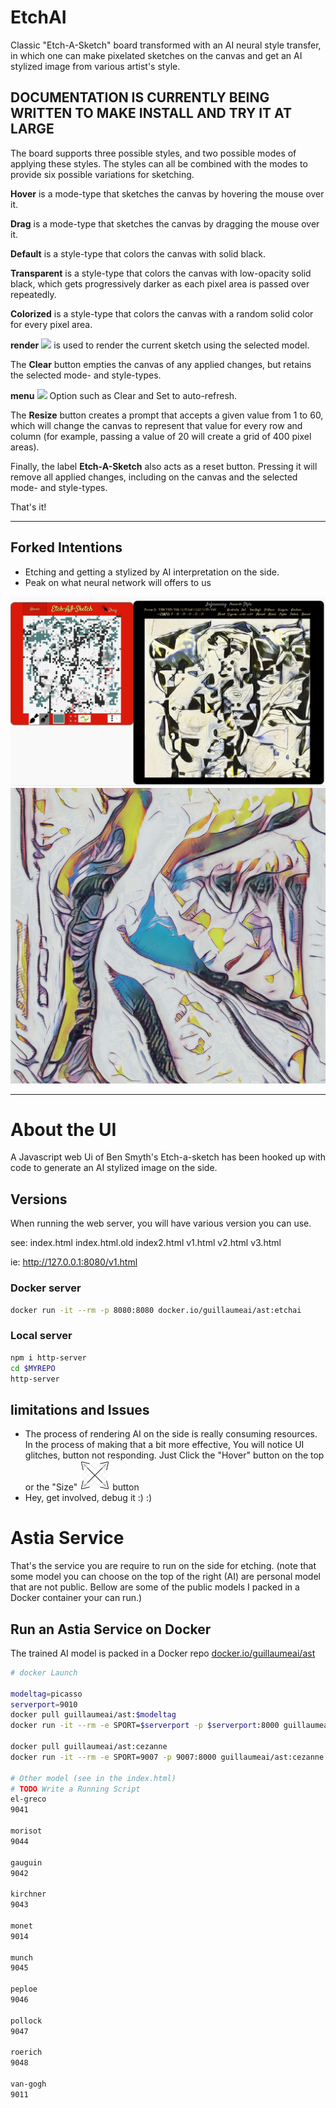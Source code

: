 # EtchAI

Classic "Etch-A-Sketch" board transformed with an AI neural style transfer, in which one can make pixelated sketches on the canvas and get an AI stylized image from various artist's style.

## DOCUMENTATION IS CURRENTLY BEING WRITTEN TO MAKE INSTALL AND TRY IT AT LARGE



The board supports three possible styles, and two possible modes of applying these styles. The styles can all be combined with the modes to provide six possible variations for sketching.

**Hover** is a mode-type that sketches the canvas by hovering the mouse over it.

**Drag** is a mode-type that sketches the canvas by dragging the mouse over it.

**Default** is a style-type that colors the canvas with solid black.

**Transparent** is a style-type that colors the canvas with low-opacity solid black, which gets progressively darker as each pixel area is passed over repeatedly.

**Colorized** is a style-type that colors the canvas with a random solid color for every pixel area.


**render**  ![](img/render.jpg) is used to render the current sketch using the selected model.

The **Clear** button empties the canvas of any applied changes, but retains the selected mode- and style-types.

**menu** ![](img/menu.png) Option such as Clear and Set to auto-refresh.

The **Resize** button creates a prompt that accepts a given value from 1 to 60, which will change the canvas to represent that value for every row and column (for example, passing a value of 20 will create a grid of 400 pixel areas).

Finally, the label **Etch-A-Sketch** also acts as a reset button. Pressing it will remove all applied changes, including on the canvas and the selected mode- and style-types.

That's it!

----

## Forked Intentions

* Etching and getting a stylized by AI interpretation on the side.
* Peak on what neural network will offers to us

![](etchai-preview-picasso.jpg)
![](results/etchai__210428__compo56.jpg)


----

# About the UI

A Javascript web Ui of Ben Smyth's Etch-a-sketch has been hooked up with code to generate an AI stylized image on the side.

## Versions

When running the web server, you will have various version you can use.

see: index.html  index.html.old  index2.html  v1.html  v2.html  v3.html  

ie:  http://127.0.0.1:8080/v1.html


### Docker server

```sh
docker run -it --rm -p 8080:8080 docker.io/guillaumeai/ast:etchai
```


### Local server

```sh
npm i http-server
cd $MYREPO
http-server
```


## limitations and Issues

* The process of rendering AI on the side is really consuming resources. In the process of making that a bit more effective, You will notice UI glitches, button not responding.  Just Click the "Hover" button on the top or the "Size" ![](img/resize-tn.png) button
* Hey, get involved, debug it :) :)

# Astia Service

That's the service you are require to run on the side for etching.  (note that some model you can choose on the top of the right (AI) are personal model that are not public.   Bellow are some of the public models I packed in a Docker container your can run.)

## Run an Astia Service on Docker

The trained AI model is packed in a Docker repo  [docker.io/guillaumeai/ast](https://hub.docker.com/repository/registry-1.docker.io/guillaumeai/ast/tags)

```sh
# docker Launch

modeltag=picasso
serverport=9010
docker pull guillaumeai/ast:$modeltag
docker run -it --rm -e SPORT=$serverport -p $serverport:8000 guillaumeai/ast:$modeltag

docker pull guillaumeai/ast:cezanne
docker run -it --rm -e SPORT=9007 -p 9007:8000 guillaumeai/ast:cezanne

# Other model (see in the index.html)
# TODO Write a Running Script
el-greco
9041

morisot
9044

gauguin
9042

kirchner
9043

monet
9014

munch
9045

peploe
9046

pollock
9047

roerich
9048

van-gogh
9011

```





